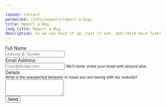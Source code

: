 ```yaml
---

layout: contact
permalink: /info/support/report-a-bug/
title: Report a Bug
long_title: Report a Bug
description: So we can bait it up, cast it out, and catch more fish!
---
```



<form 
    action="https://formspree.io/nkline@solarinnovations.com"
    method="POST"
    class="needs-validation" novalidate>
    <div class="form-group row">
        <label class="col-4 col-form-label text-right" for="email">Full Name</label>
        <div class="col-sm-8">
          <input required name="full-name" class="form-control" id="email" aria-describedby="emailHelp" placeholder="Johnny B. Goode">
        </div>
    </div>
    <div class="form-group row">
        <label class="col-4 col-form-label text-right" for="email">Email Address</label>
        <div class="col-sm-8">
          <input required type="email" name="_replyto" class="form-control" id="email" aria-describedby="emailHelp" placeholder="Your@Email.com">
          <small id="emailHelp" class="form-text text-muted">We'll never share your email with anyone else.</small>
        </div>
    </div>
    <div class="form-group row">
        <label class="col-4 col-form-label text-right" for="message">Details</label>
        <div class="col-sm-8">
          <small id="messageHelp" class="form-text text-muted">What is the unexpected behavior or issue you are having with our website?</small>
          <textarea required class="form-control" name="Message" id="message" rows="3"></textarea>
        </div>
    </div>
    <input type="hidden" id="referal" name="referal-page" />
    <input type="hidden" name="_subject" value="New IRT Contact Submission!" />
    <input type="text" name="_gotcha" style="display:none" />
    <input type="hidden" name="_next" value="{{ site.url }}/info/contact/thank-you/" />
    <input type="submit" class="btn btn-primary mb-2 float-right" value="Send">
</form>
<script>
document.getElementById("referal").value = document.referrer;
(function() {
  console.log(document.referrer);
  'use strict';
  window.addEventListener('load', function() {
    // Fetch all the forms we want to apply custom Bootstrap validation styles to
    var forms = document.getElementsByClassName('needs-validation');
    // Loop over them and prevent submission
    var validation = Array.prototype.filter.call(forms, function(form) {
      form.addEventListener('submit', function(event) {
        if (form.checkValidity() === false) {
          event.preventDefault();
          event.stopPropagation();
        }
        form.classList.add('was-validated');
      }, false);
    });
  }, false);
})();
</script>
